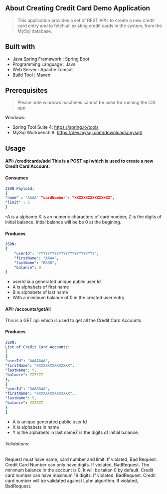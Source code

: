 <!-- ABOUT THE PROJECT --> 

## About Creating Credit Card Demo Application 

 > This application provides a set of REST APIs to create a new credit card entry and to fetch all existing credit cards in the system, from the MySql database.



<!-- ABOUT THE PROJECT --> 
## Built with 
- Java Spring Framework : Spring Boot
- Programming Language : Java
- Web Server : Apache Tomcat
- Build Tool : Maven
 

<!-- Prerequisites --> 
## Prerequisites 

> Please note windows machines cannot be used for running the iOS app

Windows:

- Spring Tool Suite 4: https://spring.io/tools
- MySql Workbench 8: https://dev.mysql.com/downloads/mysql/


<!-- USAGE EXAMPLES --> 

## Usage 

#### API: /creditcards/add This is a POST api which is used to create a new Credit Card Account. 
#### Consumes
```yaml
JSON Payload:
{
"name" : "AAAA" "cardNumber": "XXXXXXXXXXXXXXXX",
"limit" : Z
}
```

-A is a alphame
X is an numeric characters of card number, Z is the digits of initial balance.
Intial balance will be be 0 at the begining.

#### Produces
```yaml
JSON:
{
    "userId": "YYYYYYYYYYYYYYYYYYYYYYYYY",
    "firstName": "AAAA",
    "lastName": "BBBB",
    "balance": 0
}
```
- userId ia a generated unique public user Id
- A is alphabets of first name
- B is alphabets of last name
- With a minimum balance of 0 in the created user entry.


#### API: /accounts/getAll
This is a GET api which is used to get all the Credit Card Accounts.
#### Produces
```yaml
JSON:
List of Credit Card Accounts:
[
{
"userId": "AAAAAAA",
"firstName": "XXXXXXXXXXXXXXX",
"lastName": Y,
"balance": ZZZZZZ
},
{
"userId": "AAAAAAA",
"firstName": "XXXXXXXXXXXXXXX",
"lastName": Y,
"balance": ZZZZZZ
}
]
```
- A is unique generated public user Id
- X is alphabets in name
- Y is the alphabets in last nameZ is the digits of initial balance.


###### Validations:

Request must have name, card number and limit. If violated, Bad Request.
Credit Card Number can only have digits. If violated, BadRequest.
The minimum balance in the account is 0. It will be taken 0 by default.
Credit card number can have maximum 19 digits. If violated, BadRequest.
Credit card number will be validated against Luhn algorithm. If violated, BadRequest.
